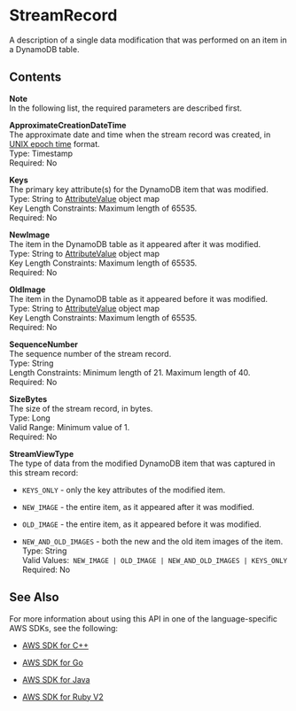 # StreamRecord<a name="API_streams_StreamRecord"></a>

A description of a single data modification that was performed on an item in a DynamoDB table\.

## Contents<a name="API_streams_StreamRecord_Contents"></a>

**Note**  
In the following list, the required parameters are described first\.

 **ApproximateCreationDateTime**   
The approximate date and time when the stream record was created, in [UNIX epoch time](http://www.epochconverter.com/) format\.  
Type: Timestamp  
Required: No

 **Keys**   
The primary key attribute\(s\) for the DynamoDB item that was modified\.  
Type: String to [AttributeValue](API_streams_AttributeValue.md) object map  
Key Length Constraints: Maximum length of 65535\.  
Required: No

 **NewImage**   
The item in the DynamoDB table as it appeared after it was modified\.  
Type: String to [AttributeValue](API_streams_AttributeValue.md) object map  
Key Length Constraints: Maximum length of 65535\.  
Required: No

 **OldImage**   
The item in the DynamoDB table as it appeared before it was modified\.  
Type: String to [AttributeValue](API_streams_AttributeValue.md) object map  
Key Length Constraints: Maximum length of 65535\.  
Required: No

 **SequenceNumber**   
The sequence number of the stream record\.  
Type: String  
Length Constraints: Minimum length of 21\. Maximum length of 40\.  
Required: No

 **SizeBytes**   
The size of the stream record, in bytes\.  
Type: Long  
Valid Range: Minimum value of 1\.  
Required: No

 **StreamViewType**   
The type of data from the modified DynamoDB item that was captured in this stream record:  

+  `KEYS_ONLY` \- only the key attributes of the modified item\.

+  `NEW_IMAGE` \- the entire item, as it appeared after it was modified\.

+  `OLD_IMAGE` \- the entire item, as it appeared before it was modified\.

+  `NEW_AND_OLD_IMAGES` \- both the new and the old item images of the item\.
Type: String  
Valid Values:` NEW_IMAGE | OLD_IMAGE | NEW_AND_OLD_IMAGES | KEYS_ONLY`   
Required: No

## See Also<a name="API_streams_StreamRecord_SeeAlso"></a>

For more information about using this API in one of the language\-specific AWS SDKs, see the following:

+  [AWS SDK for C\+\+](http://docs.aws.amazon.com/goto/SdkForCpp/streams-dynamodb-2012-08-10/StreamRecord) 

+  [AWS SDK for Go](http://docs.aws.amazon.com/goto/SdkForGoV1/streams-dynamodb-2012-08-10/StreamRecord) 

+  [AWS SDK for Java](http://docs.aws.amazon.com/goto/SdkForJava/streams-dynamodb-2012-08-10/StreamRecord) 

+  [AWS SDK for Ruby V2](http://docs.aws.amazon.com/goto/SdkForRubyV2/streams-dynamodb-2012-08-10/StreamRecord) 